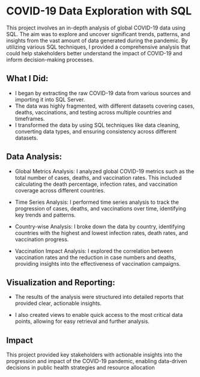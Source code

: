 
# COVID-19 Data Exploration with SQL
This project involves an in-depth analysis of global COVID-19 data using SQL. The aim was to explore and uncover significant trends, patterns, and insights from the vast amount of data generated during the pandemic. By utilizing various SQL techniques, I provided a comprehensive analysis that could help stakeholders better understand the impact of COVID-19 and inform decision-making processes.


## What I Did:

- I began by extracting the raw COVID-19 data from various sources and importing it into SQL Server.
- The data was highly fragmented, with different datasets covering cases, deaths, vaccinations, and testing across multiple countries and timeframes.
-  I transformed the data by using SQL techniques like data cleaning, converting data types, and ensuring consistency across different datasets.


## Data Analysis:



- Global Metrics Analysis: I analyzed global COVID-19 metrics such as the total number of cases, deaths, and vaccination rates. This included calculating the death percentage, infection rates, and vaccination coverage across different countries.
- Time Series Analysis: I performed time series analysis to track the progression of cases, deaths, and vaccinations over time, identifying key trends and patterns.
-  Country-wise Analysis: I broke down the data by country, identifying countries with the highest and lowest infection rates, death rates, and vaccination progress.

- Vaccination Impact Analysis: I explored the correlation between vaccination rates and the reduction in case numbers and deaths, providing insights into the effectiveness of vaccination campaigns.

## Visualization and Reporting:



- The results of the analysis were structured into detailed reports that provided clear, actionable insights.

- I also created views to enable quick access to the most critical data points, allowing for easy retrieval and further analysis.





## Impact

This project provided key stakeholders with actionable insights into the progression and impact of the COVID-19 pandemic, enabling data-driven decisions in public health strategies and resource allocation

